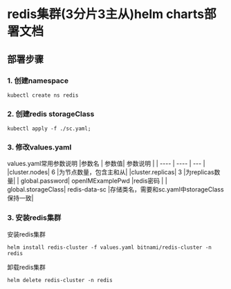 # redis集群(3分片3主从)helm charts部署文档
## 部署步骤
### 1. 创建namespace
```
kubectl create ns redis
```
### 2. 创建redis storageClass
```
kubectl apply -f ./sc.yaml;
```

### 3. 修改values.yaml
values.yaml常用参数说明
|参数名   | 参数值|  参数说明    |
|  ----  | ----  | --- |
|cluster.nodes| 6 |为节点数量，包含主和从|
|cluster.replicas| 3 |为replicas数量|
| global.password| openIMExamplePwd |redis密码 |
| global.storageClass| redis-data-sc |存储类名，需要和sc.yaml中storageClass保持一致|


### 3. 安装redis集群
安装redis集群
```
helm install redis-cluster -f values.yaml bitnami/redis-cluster -n redis
```
卸载redis集群
```
helm delete redis-cluster -n redis
```
